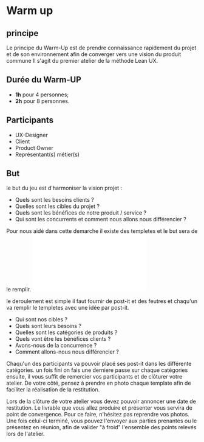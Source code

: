 # Warm up

## principe

Le principe du Warm-Up est de prendre connaissance rapidement du projet et de son environnement afin de converger vers une vision du produit commune Il s'agit du premier atelier de la méthode Lean UX.

## Durée du Warm-UP

- **1h** pour 4 personnes;
- **2h** pour 8 personnes.

## Participants

- UX-Designer
- Client
- Product Owner
- Représentant(s) métier(s)

## But

le but du jeu est d'harmoniser la vision projet :

- Quels sont les besoins clients ?
- Quelles sont les cibles du projet ?
- Quels sont les bénéfices de notre produit / service ?
- Qui sont les concurrents et comment nous allons nous différencier ?

Pour nous aidé dans cette demarche il existe des templetes et le but sera de le remplir. ![template](/assets/Warm_up/Warmup-UX-Republic.pdf)

le deroulement est simple il faut fournir de post-it et des feutres et chaqu'un va remplir le templetes avec une idée par post-it.

- Qui sont nos cibles ?
- Quels sont leurs besoins ?
- Quelles sont les catégories de produits ?
- Quels vont être les bénéfices clients ?
- Avons-nous de la concurrence ?
- Comment allons-nous nous différencier ?

Chaqu'un des participants va pouvoir placé ses post-it dans les différente catégories. un fois fini on fais une derniere passe sur chaque catégories ensuite, il vous suffit de remercier vos participants et de clôturer votre atelier. De votre côté, pensez à prendre en photo chaque template afin de faciliter la réalisation de la restitution.

Lors de la clôture de votre atelier vous devez pouvoir annoncer une date de restitution. Le livrable que vous allez produire et présenter vous servira de point de convergence. Pour ce faire, n'hésitez pas reprendre vos photos. Une fois celui-ci terminé, vous pouvez l'envoyer aux parties prenantes ou le présentez en réunion, afin de valider "à froid" l'ensemble des points relevés lors de l'atelier.
